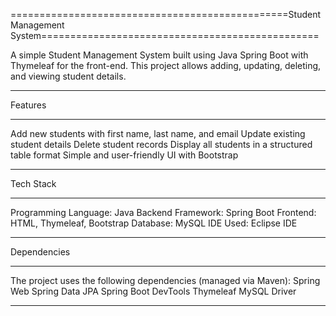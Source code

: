 ================================================Student Management System================================================

A simple Student Management System built using Java Spring Boot with Thymeleaf for the front-end. This project allows adding, updating, deleting, and viewing student details.
________________________________________________________________________________________________________________________
Features
________

Add new students with first name, last name, and email
Update existing student details
Delete student records
Display all students in a structured table format
Simple and user-friendly UI with Bootstrap
________________________________________________________________________________________________________________________
Tech Stack
__________
Programming Language: Java
Backend Framework: Spring Boot
Frontend: HTML, Thymeleaf, Bootstrap
Database: MySQL
IDE Used: Eclipse IDE
________________________________________________________________________________________________________________________
Dependencies
____________
The project uses the following dependencies (managed via Maven):
Spring Web
Spring Data JPA
Spring Boot DevTools
Thymeleaf
MySQL Driver
________________________________________________________________________________________________________________________
